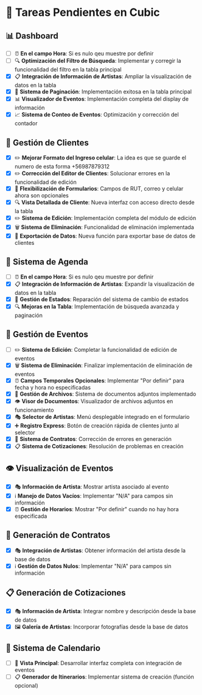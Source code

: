 # 🎯 Tareas Pendientes en Cubic

## 📊 Dashboard
- [ ] ⏰ **En el campo Hora**: Si es nulo qeu muestre por definir
- [ ] 🔍 **Optimización del Filtro de Búsqueda**: Implementar y corregir la funcionalidad del filtro en la tabla principal
- [x] 📋 **Integración de Información de Artistas**: Ampliar la visualización de datos en la tabla
- [x] 📄 **Sistema de Paginación**: Implementación exitosa en la tabla principal
- [x] 📊 **Visualizador de Eventos**: Implementación completa del display de información
- [x] 📈 **Sistema de Conteo de Eventos**: Optimización y corrección del contador

## 👥 Gestión de Clientes
- [x] ✏️ **Mejorar Formato del Ingreso celular**: La idea es que se guarde el numero de esta forma +56987879312
- [x] ✏️ **Corrección del Editor de Clientes**: Solucionar errores en la funcionalidad de edición
- [x] 📝 **Flexibilización de Formularios**: Campos de RUT, correo y celular ahora son opcionales
- [x] 🔍 **Vista Detallada de Cliente**: Nueva interfaz con acceso directo desde la tabla
- [x] ✏️ **Sistema de Edición**: Implementación completa del módulo de edición
- [x] 🗑️ **Sistema de Eliminación**: Funcionalidad de eliminación implementada
- [x] 💾 **Exportación de Datos**: Nueva función para exportar base de datos de clientes

## 📅 Sistema de Agenda
- [ ] ⏰ **En el campo Hora**: Si es nulo qeu muestre por definir
- [x] 📋 **Integración de Información de Artistas**: Expandir la visualización de datos en la tabla
- [x] 🔄 **Gestión de Estados**: Reparación del sistema de cambio de estados
- [x] 🔍 **Mejoras en la Tabla**: Implementación de búsqueda avanzada y paginación

## 🎫 Gestión de Eventos
- [ ] ✏️ **Sistema de Edición**: Completar la funcionalidad de edición de eventos
- [x] 🗑️ **Sistema de Eliminación**: Finalizar implementación de eliminación de eventos
- [x] ⏰ **Campos Temporales Opcionales**: Implementar "Por definir" para fecha y hora no especificadas
- [x] 📎 **Gestión de Archivos**: Sistema de documentos adjuntos implementado
- [x] 👁️ **Visor de Documentos**: Visualizador de archivos adjuntos en funcionamiento
- [x] 🎭 **Selector de Artistas**: Menú desplegable integrado en el formulario
- [x] ➕ **Registro Express**: Botón de creación rápida de clientes junto al selector
- [x] 📄 **Sistema de Contratos**: Corrección de errores en generación
- [x] 📋 **Sistema de Cotizaciones**: Resolución de problemas en creación

## 👁️ Visualización de Eventos
- [x] 🎭 **Información de Artista**: Mostrar artista asociado al evento
- [x]  ℹ️ **Manejo de Datos Vacíos**: Implementar "N/A" para campos sin información
- [x] ⏰ **Gestión de Horarios**: Mostrar "Por definir" cuando no hay hora especificada

## 📄 Generación de Contratos
- [x] 🎭 **Integración de Artistas**: Obtener información del artista desde la base de datos
- [x] ℹ️ **Gestión de Datos Nulos**: Implementar "N/A" para campos sin información

## 📋 Generación de Cotizaciones
- [x] 🎭 **Información de Artista**: Integrar nombre y descripción desde la base de datos
- [x] 🖼️ **Galería de Artistas**: Incorporar fotografías desde la base de datos

## 📆 Sistema de Calendario
- [ ] 📅 **Vista Principal**: Desarrollar interfaz completa con integración de eventos
- [ ] 📋 **Generador de Itinerarios**: Implementar sistema de creación (función opcional)